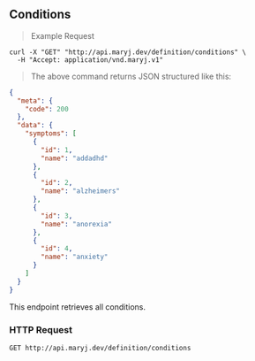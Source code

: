 ## Conditions

> Example Request

```shell
curl -X "GET" "http://api.maryj.dev/definition/conditions" \
  -H "Accept: application/vnd.maryj.v1"
```

> The above command returns JSON structured like this:

```json
{
  "meta": {
    "code": 200
  },
  "data": {
    "symptoms": [
      {
        "id": 1,
        "name": "addadhd"
      },
      {
        "id": 2,
        "name": "alzheimers"
      },
      {
        "id": 3,
        "name": "anorexia"
      },
      {
        "id": 4,
        "name": "anxiety"
      }
    ]
  }
}
```

This endpoint retrieves all conditions.

### HTTP Request

`GET http://api.maryj.dev/definition/conditions`
